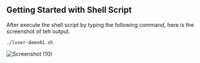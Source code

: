 ## Getting Started with Shell Script

After execute the shell script by typing the following command, here is the screenshot of teh output. 

```
./luser-demo01.sh
```


![Screenshot (10)](https://user-images.githubusercontent.com/93491482/201500284-262bb398-f5be-4f9e-854e-98ac828d75f2.png)
